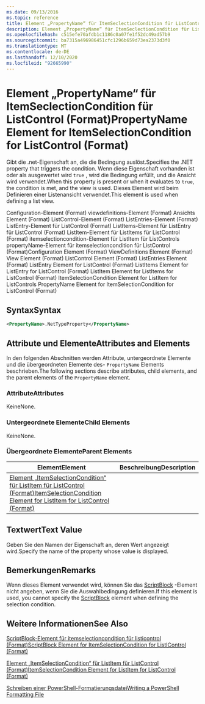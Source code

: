 ```yaml
---
ms.date: 09/13/2016
ms.topic: reference
title: Element „PropertyName“ für ItemSeclectionCondition für ListControl (Format)
description: Element „PropertyName“ für ItemSeclectionCondition für ListControl (Format)
ms.openlocfilehash: c515efe70afdb1c1186c0a07fe1f52dc49ad57b9
ms.sourcegitcommit: ba7315a496986451cfc1296b659d73ea2373d3f0
ms.translationtype: MT
ms.contentlocale: de-DE
ms.lasthandoff: 12/10/2020
ms.locfileid: "92665990"
---
```

# <a name="propertyname-element-for-itemselectioncondition-for-listcontrol-format"></a><span data-ttu-id="1386a-103">Element „PropertyName“ für ItemSeclectionCondition für ListControl (Format)</span><span class="sxs-lookup"><span data-stu-id="1386a-103">PropertyName Element for ItemSelectionCondition for ListControl (Format)</span></span>

<span data-ttu-id="1386a-104">Gibt die .net-Eigenschaft an, die die Bedingung auslöst.</span><span class="sxs-lookup"><span data-stu-id="1386a-104">Specifies the .NET property that triggers the condition.</span></span> <span data-ttu-id="1386a-105">Wenn diese Eigenschaft vorhanden ist oder als ausgewertet wird `true` , wird die Bedingung erfüllt, und die Ansicht wird verwendet.</span><span class="sxs-lookup"><span data-stu-id="1386a-105">When this property is present or when it evaluates to `true`, the condition is met, and the view is used.</span></span> <span data-ttu-id="1386a-106">Dieses Element wird beim Definieren einer Listenansicht verwendet.</span><span class="sxs-lookup"><span data-stu-id="1386a-106">This element is used when defining a list view.</span></span>

<span data-ttu-id="1386a-107">Configuration-Element (Format) viewdefinitions-Element (Format) Ansichts Element (Format) ListControl-Element (Format) ListEntries-Element (Format) ListEntry-Element für ListControl (Format) ListItems-Element für ListEntry für ListControl (Format) ListItem-Element für ListItems für ListControl (Format) itemselectioncondition-Element für ListItem für ListControls propertyName-Element für itemselectioncondition für ListControl (Format)</span><span class="sxs-lookup"><span data-stu-id="1386a-107">Configuration Element (Format) ViewDefinitions Element (Format) View Element (Format) ListControl Element (Format) ListEntries Element (Format) ListEntry Element for ListControl (Format) ListItems Element for ListEntry for ListControl (Format) ListItem Element for ListItems for ListControl (Format) ItemSelectionCondition Element for ListItem for ListControls PropertyName Element for ItemSelectionCondition for ListControl (Format)</span></span>

## <a name="syntax"></a><span data-ttu-id="1386a-108">Syntax</span><span class="sxs-lookup"><span data-stu-id="1386a-108">Syntax</span></span>

```xml
<PropertyName>.NetTypeProperty</PropertyName>
```

## <a name="attributes-and-elements"></a><span data-ttu-id="1386a-109">Attribute und Elemente</span><span class="sxs-lookup"><span data-stu-id="1386a-109">Attributes and Elements</span></span>

<span data-ttu-id="1386a-110">In den folgenden Abschnitten werden Attribute, untergeordnete Elemente und die übergeordneten Elemente des- `PropertyName` Elements beschrieben.</span><span class="sxs-lookup"><span data-stu-id="1386a-110">The following sections describe attributes, child elements, and the parent elements of the `PropertyName` element.</span></span>

### <a name="attributes"></a><span data-ttu-id="1386a-111">Attribute</span><span class="sxs-lookup"><span data-stu-id="1386a-111">Attributes</span></span>

<span data-ttu-id="1386a-112">Keine</span><span class="sxs-lookup"><span data-stu-id="1386a-112">None.</span></span>

### <a name="child-elements"></a><span data-ttu-id="1386a-113">Untergeordnete Elemente</span><span class="sxs-lookup"><span data-stu-id="1386a-113">Child Elements</span></span>

<span data-ttu-id="1386a-114">Keine</span><span class="sxs-lookup"><span data-stu-id="1386a-114">None.</span></span>

### <a name="parent-elements"></a><span data-ttu-id="1386a-115">Übergeordnete Elemente</span><span class="sxs-lookup"><span data-stu-id="1386a-115">Parent Elements</span></span>

|<span data-ttu-id="1386a-116">Element</span><span class="sxs-lookup"><span data-stu-id="1386a-116">Element</span></span>|<span data-ttu-id="1386a-117">Beschreibung</span><span class="sxs-lookup"><span data-stu-id="1386a-117">Description</span></span>|
|-------------|-----------------|
|[<span data-ttu-id="1386a-118">Element „ItemSelectionCondition“ für ListItem für ListControl (Format)</span><span class="sxs-lookup"><span data-stu-id="1386a-118">ItemSelectionCondition Element for ListItem for ListControl (Format)</span></span>](./itemselectioncondition-element-for-listitem-for-listcontrol-format.md)||

## <a name="text-value"></a><span data-ttu-id="1386a-119">Textwert</span><span class="sxs-lookup"><span data-stu-id="1386a-119">Text Value</span></span>

<span data-ttu-id="1386a-120">Geben Sie den Namen der Eigenschaft an, deren Wert angezeigt wird.</span><span class="sxs-lookup"><span data-stu-id="1386a-120">Specify the name of the property whose value is displayed.</span></span>

## <a name="remarks"></a><span data-ttu-id="1386a-121">Bemerkungen</span><span class="sxs-lookup"><span data-stu-id="1386a-121">Remarks</span></span>

<span data-ttu-id="1386a-122">Wenn dieses Element verwendet wird, können Sie das [ScriptBlock](./scriptblock-element-for-itemselectioncondition-for-listcontrol-format.md) -Element nicht angeben, wenn Sie die Auswahlbedingung definieren.</span><span class="sxs-lookup"><span data-stu-id="1386a-122">If this element is used, you cannot specify the [ScriptBlock](./scriptblock-element-for-itemselectioncondition-for-listcontrol-format.md) element when defining the selection condition.</span></span>

## <a name="see-also"></a><span data-ttu-id="1386a-123">Weitere Informationen</span><span class="sxs-lookup"><span data-stu-id="1386a-123">See Also</span></span>

[<span data-ttu-id="1386a-124">ScriptBlock-Element für itemselectioncondition für listicontrol (Format)</span><span class="sxs-lookup"><span data-stu-id="1386a-124">ScriptBlock Element for ItemSelectionCondition for ListIControl (Format)</span></span>](./scriptblock-element-for-itemselectioncondition-for-listcontrol-format.md)

[<span data-ttu-id="1386a-125">Element „ItemSelectionCondition“ für ListItem für ListControl (Format)</span><span class="sxs-lookup"><span data-stu-id="1386a-125">ItemSelectionCondition Element for ListItem for ListControl (Format)</span></span>](./itemselectioncondition-element-for-listitem-for-listcontrol-format.md)

[<span data-ttu-id="1386a-126">Schreiben einer PowerShell-Formatierungsdatei</span><span class="sxs-lookup"><span data-stu-id="1386a-126">Writing a PowerShell Formatting File</span></span>](./writing-a-powershell-formatting-file.md)
